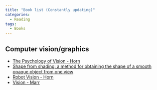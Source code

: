 ```yaml
---
title: "Book list (Constantly updating)"
categories:
  - Reading
tags:
  - Books
---
```


## Computer vision/graphics

* [The Psychology of Vision - Horn]()
* [Shape from shading: a method for obtaining the shape of a smooth opaque object from one view](http://people.csail.mit.edu/bkph/AIM/AITR-232-OPT.pdf)
* [Robot Vision - Horn](http://www.goodreads.com/book/show/377257.Robot_Vision)
* [Vision - Marr]()
